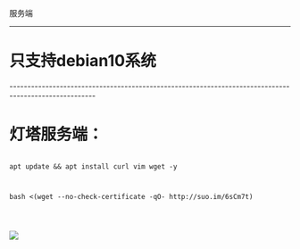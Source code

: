 服务端

------------------------------------------------------------------------------------------------------
<h1>只支持debian10系统</h1>
------------------------------------------------------------------------------------------------------
</p>
<h1>灯塔服务端：</h1>
</p>
<code>
apt update && apt install curl vim wget -y
</code>
</p>
<code>
<p>bash <(wget --no-check-certificate -qO- http://suo.im/6sCm7t) </p>
       
            
</code>
</p>
<img src="https://git.io/JvPLv">
</p>

